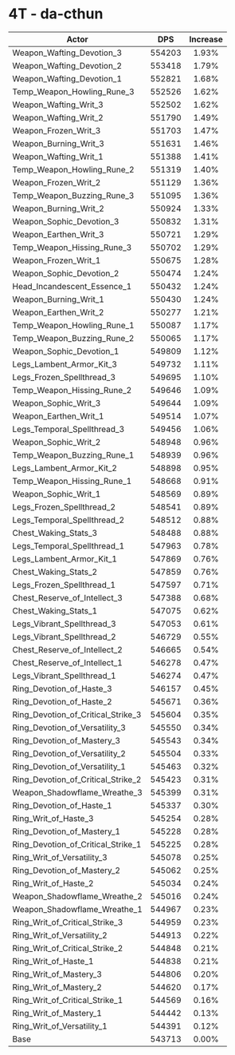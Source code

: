 # 4T - da-cthun
| Actor | DPS | Increase |
|---|:---:|:---:|
|Weapon_Wafting_Devotion_3|554203|1.93%|
|Weapon_Wafting_Devotion_2|553418|1.79%|
|Weapon_Wafting_Devotion_1|552821|1.68%|
|Temp_Weapon_Howling_Rune_3|552526|1.62%|
|Weapon_Wafting_Writ_3|552502|1.62%|
|Weapon_Wafting_Writ_2|551790|1.49%|
|Weapon_Frozen_Writ_3|551703|1.47%|
|Weapon_Burning_Writ_3|551631|1.46%|
|Weapon_Wafting_Writ_1|551388|1.41%|
|Temp_Weapon_Howling_Rune_2|551319|1.40%|
|Weapon_Frozen_Writ_2|551129|1.36%|
|Temp_Weapon_Buzzing_Rune_3|551095|1.36%|
|Weapon_Burning_Writ_2|550924|1.33%|
|Weapon_Sophic_Devotion_3|550832|1.31%|
|Weapon_Earthen_Writ_3|550721|1.29%|
|Temp_Weapon_Hissing_Rune_3|550702|1.29%|
|Weapon_Frozen_Writ_1|550675|1.28%|
|Weapon_Sophic_Devotion_2|550474|1.24%|
|Head_Incandescent_Essence_1|550432|1.24%|
|Weapon_Burning_Writ_1|550430|1.24%|
|Weapon_Earthen_Writ_2|550277|1.21%|
|Temp_Weapon_Howling_Rune_1|550087|1.17%|
|Temp_Weapon_Buzzing_Rune_2|550065|1.17%|
|Weapon_Sophic_Devotion_1|549809|1.12%|
|Legs_Lambent_Armor_Kit_3|549732|1.11%|
|Legs_Frozen_Spellthread_3|549695|1.10%|
|Temp_Weapon_Hissing_Rune_2|549646|1.09%|
|Weapon_Sophic_Writ_3|549644|1.09%|
|Weapon_Earthen_Writ_1|549514|1.07%|
|Legs_Temporal_Spellthread_3|549456|1.06%|
|Weapon_Sophic_Writ_2|548948|0.96%|
|Temp_Weapon_Buzzing_Rune_1|548939|0.96%|
|Legs_Lambent_Armor_Kit_2|548898|0.95%|
|Temp_Weapon_Hissing_Rune_1|548668|0.91%|
|Weapon_Sophic_Writ_1|548569|0.89%|
|Legs_Frozen_Spellthread_2|548541|0.89%|
|Legs_Temporal_Spellthread_2|548512|0.88%|
|Chest_Waking_Stats_3|548488|0.88%|
|Legs_Temporal_Spellthread_1|547963|0.78%|
|Legs_Lambent_Armor_Kit_1|547869|0.76%|
|Chest_Waking_Stats_2|547859|0.76%|
|Legs_Frozen_Spellthread_1|547597|0.71%|
|Chest_Reserve_of_Intellect_3|547388|0.68%|
|Chest_Waking_Stats_1|547075|0.62%|
|Legs_Vibrant_Spellthread_3|547053|0.61%|
|Legs_Vibrant_Spellthread_2|546729|0.55%|
|Chest_Reserve_of_Intellect_2|546665|0.54%|
|Chest_Reserve_of_Intellect_1|546278|0.47%|
|Legs_Vibrant_Spellthread_1|546274|0.47%|
|Ring_Devotion_of_Haste_3|546157|0.45%|
|Ring_Devotion_of_Haste_2|545671|0.36%|
|Ring_Devotion_of_Critical_Strike_3|545604|0.35%|
|Ring_Devotion_of_Versatility_3|545550|0.34%|
|Ring_Devotion_of_Mastery_3|545543|0.34%|
|Ring_Devotion_of_Versatility_2|545504|0.33%|
|Ring_Devotion_of_Versatility_1|545463|0.32%|
|Ring_Devotion_of_Critical_Strike_2|545423|0.31%|
|Weapon_Shadowflame_Wreathe_3|545399|0.31%|
|Ring_Devotion_of_Haste_1|545337|0.30%|
|Ring_Writ_of_Haste_3|545254|0.28%|
|Ring_Devotion_of_Mastery_1|545228|0.28%|
|Ring_Devotion_of_Critical_Strike_1|545225|0.28%|
|Ring_Writ_of_Versatility_3|545078|0.25%|
|Ring_Devotion_of_Mastery_2|545062|0.25%|
|Ring_Writ_of_Haste_2|545034|0.24%|
|Weapon_Shadowflame_Wreathe_2|545016|0.24%|
|Weapon_Shadowflame_Wreathe_1|544967|0.23%|
|Ring_Writ_of_Critical_Strike_3|544959|0.23%|
|Ring_Writ_of_Versatility_2|544913|0.22%|
|Ring_Writ_of_Critical_Strike_2|544848|0.21%|
|Ring_Writ_of_Haste_1|544838|0.21%|
|Ring_Writ_of_Mastery_3|544806|0.20%|
|Ring_Writ_of_Mastery_2|544620|0.17%|
|Ring_Writ_of_Critical_Strike_1|544569|0.16%|
|Ring_Writ_of_Mastery_1|544442|0.13%|
|Ring_Writ_of_Versatility_1|544391|0.12%|
|Base|543713|0.00%|
